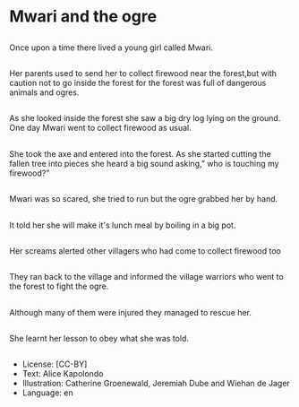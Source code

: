 # Mwari and the ogre

##
Once upon a time there lived a young girl
called Mwari.

##
Her parents used to send her to collect
firewood near the forest,but with caution not to
go inside the forest for the forest was full of
dangerous animals and ogres.

##
As she looked inside the forest she saw a big
dry log lying on the ground. One day Mwari
went to collect firewood as usual.

##
She took the axe and entered into the forest.
As she started cutting the fallen tree into
pieces she heard a big sound asking,” who is
touching my firewood?”

##
Mwari was so scared, she tried
to run but the ogre grabbed her
by hand.

##
It told her she will make it's lunch meal by
boiling in a big pot.

##
Her screams alerted other villagers who had
come to collect firewood too

##
They ran back to the village and
informed the village warriors
who went to the forest to fight
the ogre.

##
Although many of them were
injured they managed to rescue
her.

##
She learnt her lesson to obey
what she was told.

##
* License: [CC-BY]
* Text: Alice Kapolondo
* Illustration: Catherine Groenewald, Jeremiah Dube and Wiehan de Jager
* Language: en
